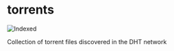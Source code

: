 torrents 
========
![Indexed](https://img.shields.io/badge/indexed-36301-blue)

Collection of torrent files discovered in the DHT network
